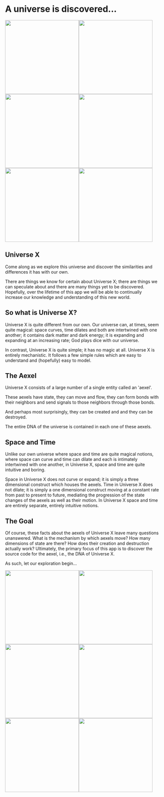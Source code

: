 # A universe is discovered...

<img src="Graphics/Screenshots/macOS SS/SS09.png" width="240" /><img src="Graphics/Screenshots/macOS SS/SS01.png" width="240" /><img src="Graphics/Screenshots/macOS SS/SS06.png" width="240" /><img src="Graphics/Screenshots/macOS SS/SS02.png" width="240" /><img src="Graphics/Screenshots/macOS SS/SS08.png" width="240" /><img src="Graphics/Screenshots/macOS SS/SS07.png" width="240" />

## Universe X
Come along as we explore this universe and discover the similarities and differences it has with our own.

There are things we know for certain about Universe X; there are things we can speculate about and there are many things yet to be discovered.  Hopefully, over the lifetime of this app we will be able to continually increase our knowledge and understanding of this new world.

## So what is Universe X?
Universe X is quite different from our own.  Our universe can, at times, seem quite magical: space curves, time dilates and both are intertwined with one another; it contains dark matter and dark energy; it is expanding and expanding at an increasing rate; God plays dice with our universe.

In contrast, Universe X is quite simple; it has no magic at all.  Universe X is entirely mechanistic.  It follows a few simple rules which are easy to understand and (hopefully) easy to model.

## The Aexel
Universe X consists of a large number of a single entity called an 'aexel'.

These aexels have state, they can move and flow, they can form bonds with their neighbors and send signals to those neighbors through those bonds.

And perhaps most surprisingly, they can be created and and they can be destroyed.

The entire DNA of the universe is contained in each one of these aexels.

## Space and Time
Unlike our own universe where space and time are quite magical notions, where space can curve and time can dilate and each is intimately intertwined with one another, in Universe X, space and time are quite intuitive and boring.

Space in Universe X does not curve or expand; it is simply a three dimensional construct which houses the aexels.  Time in Universe X does not dilate; it is simply a one dimensional construct moving at a constant rate from past to present to future, mediating the progression of the state changes of the aexels as well as their motion.  In Universe X space and time are entirely separate, entirely intuitive notions.

## The Goal
Of course, these facts about the aexels of Universe X leave many questions unanswered.  What is the mechanism by which aexels move?  How many dimensions of state are there?  How does their creation and destruction actually work?  Ultimately, the primary focus of this app is to discover the source code for the aexel, i.e., the DNA of Universe X.

As such, let our exploration begin...

<img src="Graphics/Screenshots/macOS SS/SS11.png" width="240" /><img src="Graphics/Screenshots/macOS SS/SS12.png" width="240" /><img src="Graphics/Screenshots/macOS SS/SS05.png" width="240" /><img src="Graphics/Screenshots/macOS SS/SS04.png" width="240" /><img src="Graphics/Screenshots/macOS SS/SS03.png" width="240" /><img src="Graphics/Screenshots/macOS SS/SS10.png" width="240" />
